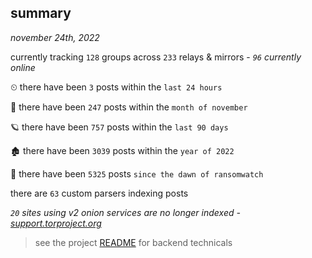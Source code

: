 
## summary
_november 24th, 2022_

currently tracking `128` groups across `233` relays & mirrors - _`96` currently online_

⏲ there have been `3` posts within the `last 24 hours`

🦈 there have been `247` posts within the `month of november`

🪐 there have been `757` posts within the `last 90 days`

🏚 there have been `3039` posts within the `year of 2022`

🦕 there have been `5325` posts `since the dawn of ransomwatch`

there are `63` custom parsers indexing posts

_`20` sites using v2 onion services are no longer indexed - [support.torproject.org](https://support.torproject.org/onionservices/v2-deprecation/)_

> see the project [README](https://github.com/joshhighet/ransomwatch#ransomwatch--) for backend technicals
